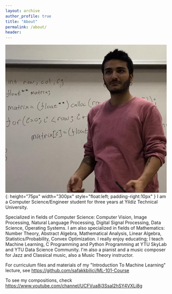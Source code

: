 ```yaml
---
layout: archive
author_profile: true
title: "About"
permalink: /about/
header:
---
```



![myimg](/images/me2.jpg){: height="75px" width="300px" style="float:left; padding-right:10px" }
I am a Computer Science/Engineer student for three years at Yildiz Technical University.

Specialized in fields of Computer Science: Computer Vision, Image Processing, Natural Language Processing, Digital Signal Processing, Data Science, Operating Systems.
I am also specialized in fields of Mathematics: Number Theory, Abstract Algebra, Mathematical Analysis, Linear Algebra, Statistics/Probability, Convex Optimization.
I really enjoy educating; I teach Machine Learning, C Programming and Python Programming at YTU SkyLab and YTU Data Science Community.
I'm also a pianist and a music composer for Jazz and Classical music, also a Music Theory instructor.

For curriculum files and materials of my "Introduction To Machine Learning" lecture, see https://github.com/safakkbilici/ML-101-Course

To see my compositions, check https://www.youtube.com/channel/UCFVua8j3Ssal2hSY4VXLj8g
